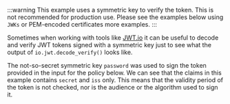 <!-- markdownlint-disable MD041 -->
:::warning
This example uses a symmetric key to verify the token. This is not recommended for
production use. Please see the examples below using `JWKs` or PEM-encoded certificates more examples.
:::

Sometimes when working with tools like [JWT.io](https://jwt.io) it can be
useful to decode and verify JWT tokens signed with a symmetric key just to
see what the output of `io.jwt.decode_verify()` looks like.

The not-so-secret symmetric key `password` was used to sign the token
provided in the input for the policy below. We can see that the claims in this
example contains `secret` and `iss` only. This means that the validity period
of the token is not checked, nor is the audience or the algorithm used to sign
it.
